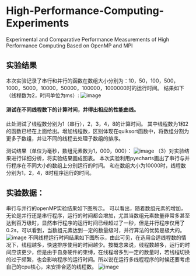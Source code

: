 # High-Performance-Computing-Experiments
Experimental and Comparative Performance Measurements of High Performance Computing Based on OpenMP and MPI
## 实验结果
本次实验记录了串行和并行的函数在数组大小分别为：10，50，100，500，1000，5000，10000，50000，100000，1000000时的运行时间。
结果如下（线程数为2，时间单位为ms）:
![image](https://user-images.githubusercontent.com/54580404/143666161-096e9965-1dd2-4da7-9d93-4922d842d9b7.png)

#### 测试在不同线程数下的计算时间，并得出相应的性能曲线。 

此处测试了线程数分别为1（串行），2，3，4，8的计算时间。
其中线程数为1和2的函数已经在上面给出。增加线程数，区别体现在quiksort函数中，将数组分割为更多子数组，并让不同的线程去处理子数组的排序。

测试结果（单位为毫秒，数组元素数为1，000，000）：
![image](https://user-images.githubusercontent.com/54580404/143666176-8792d086-ad27-4f2d-a9b7-62d5cc8d812b.png)
（3）对实验结果进行详细分析，将实验结果画成图表。 
本次实验利用pyecharts画出了串行与并行程序在不同大小的数组上分别运行的时间。
和在数组大小为10000时，线程数分别为1，2，4，8时程序运行的时间。

## 实验数据：
串行与并行的openMP实验结果如下图所示。
可以看出，随着数组元素的增加，无论是并行还是串行程序，运行的时间都会增加，尤其当数组元素数量非常多甚至达到百万级时，显然串行程序的运行时间已经超过了一秒，但是并行程序仅用了0.2s，可以看到，当数组元素达到一定的数量级时，并行算法的优势是极大的。
![image](https://user-images.githubusercontent.com/54580404/143666183-308cb914-58ea-4087-a101-c8789bde82cf.png)
不同线程运行时间结果如下图所示，由此可见，在选用合适线程数的情况下，线程越多，快速排序使用的时间越少。按概念来说，线程数越多，运行的时间应该更少，但是由于自身硬件的束缚，在线程增多到一定的数量时，若线程切换的过于频繁，也会影响程序的运行时间。所以说在运行多线程程序的时候还要考虑自己的cpu核心，来安排合适的线程数。
![image](https://user-images.githubusercontent.com/54580404/143666190-1e18edfd-d776-449a-bbf8-608aee724786.png)
